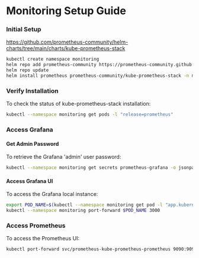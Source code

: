 # Monitoring Setup Guide

### Initial Setup

https://github.com/prometheus-community/helm-charts/tree/main/charts/kube-prometheus-stack

```sh
kubectl create namespace monitoring
helm repo add prometheus-community https://prometheus-community.github.io/helm-charts
helm repo update
helm install prometheus prometheus-community/kube-prometheus-stack -n monitoring
```

### Verify Installation

To check the status of kube-prometheus-stack installation:

```sh
kubectl --namespace monitoring get pods -l "release=prometheus"
```

### Access Grafana

#### Get Admin Password

To retrieve the Grafana 'admin' user password:

```sh
kubectl --namespace monitoring get secrets prometheus-grafana -o jsonpath="{.data.admin-password}" | base64 -d ; echo
```

#### Access Grafana UI

To access the Grafana local instance:

```sh
export POD_NAME=$(kubectl --namespace monitoring get pod -l "app.kubernetes.io/name=grafana,app.kubernetes.io/instance=prometheus" -oname)
kubectl --namespace monitoring port-forward $POD_NAME 3000
```

### Access Prometheus

To access the Prometheus UI:

```sh
kubectl port-forward svc/prometheus-kube-prometheus-prometheus 9090:9090 -n monitoring
```
